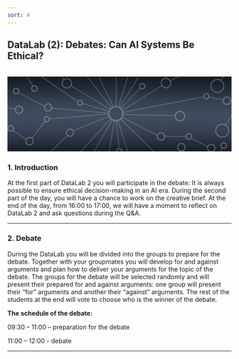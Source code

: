 ```yaml
---
sort: 4
---
```


## __DataLab (2): Debates: Can AI Systems Be Ethical?__
\
<img src="./images/datalab_banner.jpg" alt="Books banner" width="600"/>

### 1. Introduction

At the first part of DataLab 2 you will participate in the debate: It is always possible to ensure ethical decision-making in an AI era. During the second part of the day, you will have a chance to work on the creative brief. At the end of the day, from 16:00 to 17:00, we will have a moment to reflect on DataLab 2 and ask questions during the Q&A.

***

### 2. Debate

During the DataLab you will be divided into the groups to prepare for the debate. Together with your groupmates you will develop for and against arguments and plan how to deliver your arguments for the topic of the debate.
The groups for the debate will be selected randomly and will  present their prepared for and against arguments: one group will present their “for” arguments and another their “against” arguments. The rest of the students at the end will vote to choose who is the winner of the debate.

__The schedule of the debate:__

09:30 – 11:00 – preparation for the debate

11:00 – 12:00 - debate

***

